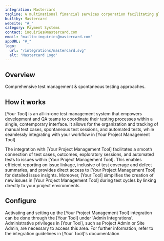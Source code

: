 ```yaml
---
integration: Mastercard
tagline: A multinational financial services corporation facilitating global transactions.
builtby: Mastercard
website: "#_"
category: Payment Systems
contact: inquiries@mastercard.com
email: "mailto:inquiries@mastercard.com"
appURL: "#_"
logo:
  url: "/integrations/mastercard.svg"
  alt: "Mastercard Logo"
---
```

## Overview

Comprehensive test management & spontaneous testing approaches.

## How it works

[Your Tool] is an all-in-one test management system that empowers development and QA teams to coordinate their testing processes within a single, contemporary interface. It allows for the organization and tracking of manual test cases, spontaneous test sessions, and automated tests, while seamlessly integrating with your workflow in [Your Project Management Tool].

The integration with [Your Project Management Tool] facilitates a smooth connection of test cases, outcomes, exploratory sessions, and automated tests to issues within [Your Project Management Tool]. This enables efficient reporting on issue linkage, inclusive of test coverage and defect summaries, and provides direct access to [Your Project Management Tool] for detailed issue insights. Moreover, [Your Tool] simplifies the creation of new issues in [Your Project Management Tool] during test cycles by linking directly to your project environments.

## Configure

Activating and setting up the [Your Project Management Tool] integration can be done through the [Your Tool] under 'Admin Integrations'. Administrative privileges in [Your Tool], such as Project Admin or Site Admin, are necessary to access this area. For further information, refer to the integration guidelines in [Your Tool]'s documentation.
